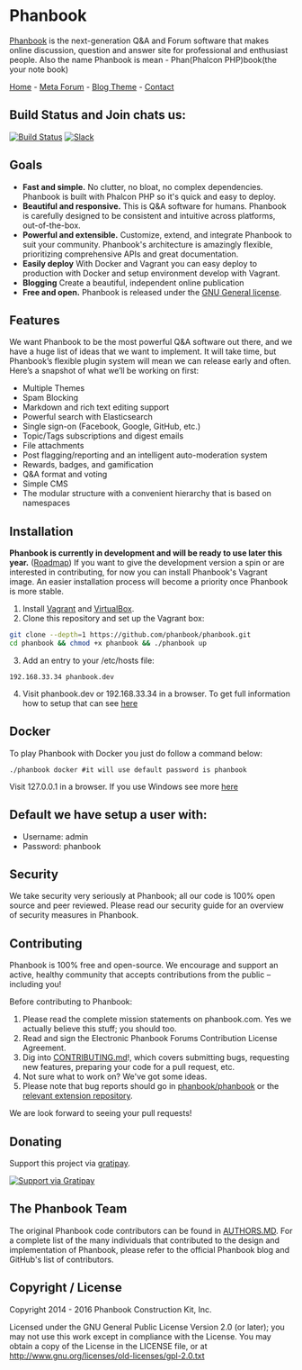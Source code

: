 # Phanbook

[Phanbook](http://phanbook.com) is the next-generation Q&A and Forum software that makes online discussion, question and answer site for professional and enthusiast people. Also the name Phanbook is mean - Phan(Phalcon PHP)book(the your note book)

[Home](http://phanbook.com) -
[Meta Forum](http://meta.phanbook.com) -
[Blog Theme](http://blog.saigonphp.com) -
[Contact](mailto:hello@phanbook.com)

## Build Status and Join chats us:

[![Build Status](https://travis-ci.org/phanbook/phanbook.svg?branch=master)](https://travis-ci.org/phanbook/phanbook) [![Slack](https://img.shields.io/badge/slack-join%20chat%20%E2%86%92-brightgreen.svg?style=flat-square)](http://chat.phalcontip.com)

## Goals

- **Fast and simple.** No clutter, no bloat, no complex dependencies. Phanbook is built with Phalcon PHP so it's quick and easy to deploy. 
- **Beautiful and responsive.** This is Q&A software for humans. Phanbook is carefully designed to be consistent and intuitive across platforms, out-of-the-box.
- **Powerful and extensible.** Customize, extend, and integrate Phanbook to suit your community. Phanbook's architecture is amazingly flexible, prioritizing comprehensive APIs and great documentation.
- **Easily deploy** With Docker and Vagrant you can easy deploy to production with Docker and setup environment develop with Vagrant.
- **Blogging** Create a beautiful, independent online publication
- **Free and open.** Phanbook is released under the [GNU General license](https://github.com/phanbook/phanbook/blob/master/LICENSE.txt).

## Features

We want Phanbook to be the most powerful Q&A software out there, and we have a huge list of ideas that we want to implement. It will take time, but Phanbook’s flexible plugin system will mean we can release early and often. Here’s a snapshot of what we’ll be working on first:

- Multiple Themes
- Spam Blocking
- Markdown and rich text editing support
- Powerful search with Elasticsearch
- Single sign-on (Facebook, Google, GitHub, etc.)
- Topic/Tags subscriptions and digest emails
- File attachments
- Post flagging/reporting and an intelligent auto-moderation system
- Rewards, badges, and gamification
- Q&A format and voting
- Simple CMS
- The modular structure with a convenient hierarchy that is based on namespaces

## Installation

**Phanbook is currently in development and will be ready to use later this year.** ([Roadmap](http://phanbook.com/roadmap/)) If you want to give the development version a spin or are interested in contributing, for now you can install Phanbook's Vagrant image. An easier installation process will become a priority once Phanbook is more stable.

1. Install [Vagrant](https://www.vagrantup.com) and [VirtualBox](https://www.virtualbox.org).
2. Clone this repository and set up the Vagrant box:

  ```sh
  git clone --depth=1 https://github.com/phanbook/phanbook.git
  cd phanbook && chmod +x phanbook && ./phanbook up
  ```

3. Add an entry to your /etc/hosts file:

  ```192.168.33.34 phanbook.dev```

4. Visit phanbook.dev or 192.168.33.34 in a browser. To get full information how to setup that can see [here](https://github.com/phanbook/docs/blob/master/install.md)

## Docker
To play Phanbook with Docker you just do follow a command below:

```
./phanbook docker #it will use default password is phanbook
```
Visit 127.0.0.1 in a browser. If you use Windows see more [here](https://github.com/phanbook/docs/blob/master/install.md)

## Default we have setup a user with:
- Username: admin
- Password: phanbook

## Security

We take security very seriously at Phanbook; all our code is 100% open source and peer reviewed. Please read our security guide for an overview of security measures in Phanbook.

## Contributing

Phanbook is 100% free and open-source. We encourage and support an active, healthy community that accepts contributions from the public – including you!

Before contributing to Phanbook:

1. Please read the complete mission statements on phanbook.com. Yes we actually believe this stuff; you should too.
2. Read and sign the Electronic Phanbook Forums Contribution License Agreement.
3. Dig into [CONTRIBUTING.md](https://github.com/phanbook/phanbook/blob/master/docs/CONTRIBUTING.md)!, which covers submitting bugs, requesting new features, preparing your code for a pull request, etc.
4. Not sure what to work on? We've got some ideas.
5. Please note that bug reports should go in [phanbook/phanbook](https://github.com/phanbook/phanbook/issues) or the [relevant extension repository](https://github.com/phanbook).

We are look forward to seeing your pull requests!

## Donating

Support this project via [gratipay](https://gratipay.com/phanbook).

[![Support via Gratipay](https://cdn.rawgit.com/gratipay/gratipay-badge/2.3.0/dist/gratipay.png)](https://gratipay.com/phanbook)

## The Phanbook Team

The original Phanbook code contributors can be found in [AUTHORS.MD](https://github.com/phanbook/phanbook/blob/master/docs/AUTHORS.md). For a complete list of the many individuals that contributed to the design and implementation of Phanbook, please refer to the official Phanbook blog and GitHub's list of contributors.

## Copyright / License

Copyright 2014 - 2016 Phanbook Construction Kit, Inc.

Licensed under the GNU General Public License Version 2.0 (or later); you may not use this work except in compliance with the License. You may obtain a copy of the License in the LICENSE file, or at http://www.gnu.org/licenses/old-licenses/gpl-2.0.txt

